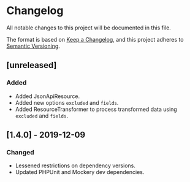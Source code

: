 # Changelog
All notable changes to this project will be documented in this file.

The format is based on [Keep a Changelog](https://keepachangelog.com/en/1.0.0/),
and this project adheres to [Semantic Versioning](https://semver.org/spec/v2.0.0.html).

## [unreleased]
### Added
- Added JsonApiResource.
- Added new options `excluded` and `fields`.
- Added ResourceTransformer to process transformed data using `excluded` and `fields`.

## [1.4.0] - 2019-12-09
### Changed
- Lessened restrictions on dependency versions.
- Updated PHPUnit and Mockery dev dependencies.

